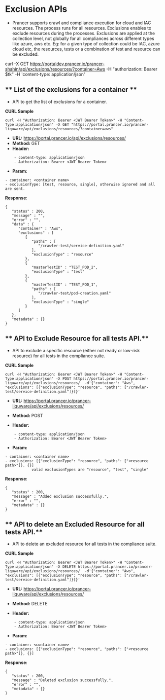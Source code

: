 **Exclusion APIs**
===

- Prancer supports crawl and compliance execution for cloud and IAC resources. The process runs for all resources. Exclusions enables to exclude resources during the processes. Exclusions are applied at the collection level, not globally for all compliances across different types like azure, aws etc. Eg: for a given type of collection could be IAC, azure cloud etc, the resources, tests or a combination of test and resource can be excluded.

curl -X GET https://portaldev.prancer.io/prancer-shahin/api/exclusions/resources/?container=Aws -H "authorization: Bearer $tk" -H 'content-type: application/json'

** List of the exclusions for a container **
---
- API to get the list of exclusions for a container. 

**CURL Sample**
```
curl -H "Authorization: Bearer <JWT Bearer Token>" -H "Content-Type:application/json" -X GET "https://portal.prancer.io/prancer-liquware/api/exclusions/resources/?container=aws"
```

- **URL:** https://portal.prancer.io/api/exclusions/resources/
- **Method:** GET
- **Header:**
```
    - content-type: application/json
    - Authorization: Bearer <JWT Bearer Token>
```
- **Param:**
```
- container: <container name>
- exclusionType: [test, resource, single], otherwise ignored and all are sent.
```

**Response:**
```
{
   "status" : 200,
   "message" : "",
   "error" : "",
   "data" : {
      "container" : "Aws",
      "exclusions" : [
         {
            "paths" : [
               "/crawler-test/service-definition.yaml"
            ],
            "exclusionType" : "resource"
         },
         {
            "masterTestID" : "TEST_POD_2",
            "exclusionType" : "test"
         },
         {
            "masterTestID" : "TEST_POD_1",
            "paths" : [
               "/crawler-test/pod-creation.yaml"
            ],
            "exclusionType" : "single"
         }
      ]
   },
   "metadata" : {}
}
```

** API to Exclude Resource for  all tests API.**
---
- API to exclude a specific resource (either not ready or low-risk resource) for all tests in the compliance suite.

**CURL Sample**
```
curl -H "Authorization: Bearer <JWT Bearer Token>" -H "Content-Type:application/json" -X POST https://portal.prancer.io/prancer-liquware/api/exclusions/resources/  -d'{"container": "Aws", "exclusions": [{"exclusionType": "resource", "paths": ["/crawler-test/service-definition.yaml"]}]}'

```

- **URL:** https://portal.prancer.io/prancer-liquware/api/exclusions/resources/
- **Method:** POST

- **Header:**
```
    - content-type: application/json
    - Authorization: Bearer <JWT Bearer Token>
```
- **Param:**
```
- container: <container name>
- exclusions: [{"exclusionType": "resource", "paths": ["<resource path>"]}, {}]
            valid exclusionTypes are "resource", "test", "single"
```

**Response:**
```
{
   "status" : 200,
   "message" : "Added exclusion successfully.",
   "error" : "",
   "metadata" : {}
}
```

** API to delete an Excluded Resource for  all tests API.**
---
- API to delete an excluded resource for all tests in the compliance suite.

**CURL Sample**
```
curl -H "Authorization: Bearer <JWT Bearer Token>" -H "Content-Type:application/json" -X DELETE https://portal.prancer.io/prancer-liquware/api/exclusions/resources/  -d'{"container": "Aws", "exclusions": [{"exclusionType": "resource", "paths": ["/crawler-test/service-definition.yaml"]}]}'

```

- **URL:** https://portal.prancer.io/prancer-liquware/api/exclusions/resources/
- **Method:** DELETE

- **Header:**
```
    - content-type: application/json
    - Authorization: Bearer <JWT Bearer Token>
```
- **Param:**
```
- container: <container name>
- exclusions: [{"exclusionType": "resource", "paths": ["<resource path>"]}, {}]
```

**Response:**
```
{
   "status" : 200,
   "message" : "Deleted exclusion successfully.",
   "error" : "",
   "metadata" : {}
}
```
